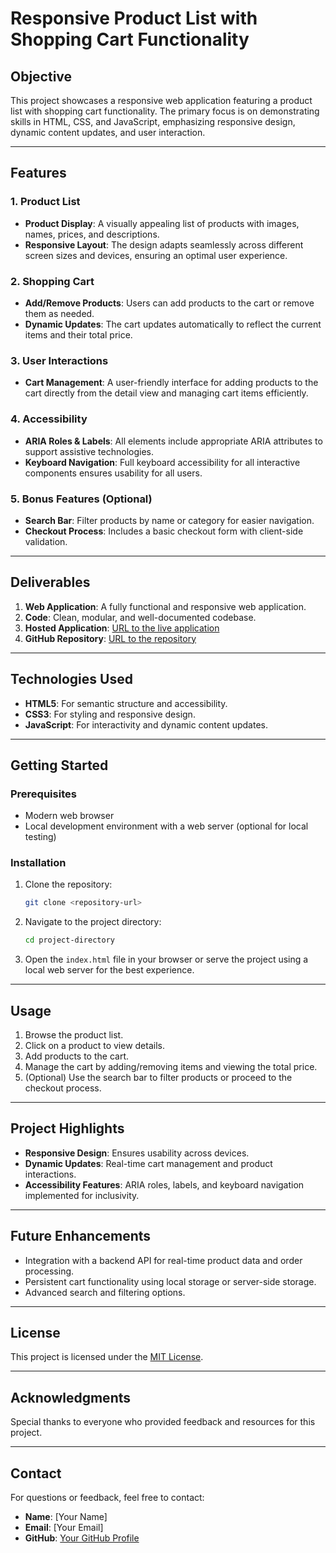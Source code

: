 # Responsive Product List with Shopping Cart Functionality

## Objective

This project showcases a responsive web application featuring a product list with shopping cart functionality. The primary focus is on demonstrating skills in HTML, CSS, and JavaScript, emphasizing responsive design, dynamic content updates, and user interaction.

---

## Features

### 1. Product List

- **Product Display**: A visually appealing list of products with images, names, prices, and descriptions.
- **Responsive Layout**: The design adapts seamlessly across different screen sizes and devices, ensuring an optimal user experience.

### 2. Shopping Cart

- **Add/Remove Products**: Users can add products to the cart or remove them as needed.
- **Dynamic Updates**: The cart updates automatically to reflect the current items and their total price.

### 3. User Interactions

- **Cart Management**: A user-friendly interface for adding products to the cart directly from the detail view and managing cart items efficiently.

### 4. Accessibility

- **ARIA Roles & Labels**: All elements include appropriate ARIA attributes to support assistive technologies.
- **Keyboard Navigation**: Full keyboard accessibility for all interactive components ensures usability for all users.

### 5. Bonus Features (Optional)

- **Search Bar**: Filter products by name or category for easier navigation.
- **Checkout Process**: Includes a basic checkout form with client-side validation.

---

## Deliverables

1. **Web Application**: A fully functional and responsive web application.
2. **Code**: Clean, modular, and well-documented codebase.
3. **Hosted Application**: [URL to the live application](#)
4. **GitHub Repository**: [URL to the repository](#)

---

## Technologies Used

- **HTML5**: For semantic structure and accessibility.
- **CSS3**: For styling and responsive design.
- **JavaScript**: For interactivity and dynamic content updates.

---

## Getting Started

### Prerequisites

- Modern web browser
- Local development environment with a web server (optional for local testing)

### Installation

1. Clone the repository:
   ```bash
   git clone <repository-url>
   ```
2. Navigate to the project directory:
   ```bash
   cd project-directory
   ```
3. Open the `index.html` file in your browser or serve the project using a local web server for the best experience.

---

## Usage

1. Browse the product list.
2. Click on a product to view details.
3. Add products to the cart.
4. Manage the cart by adding/removing items and viewing the total price.
5. (Optional) Use the search bar to filter products or proceed to the checkout process.

---

## Project Highlights

- **Responsive Design**: Ensures usability across devices.
- **Dynamic Updates**: Real-time cart management and product interactions.
- **Accessibility Features**: ARIA roles, labels, and keyboard navigation implemented for inclusivity.

---

## Future Enhancements

- Integration with a backend API for real-time product data and order processing.
- Persistent cart functionality using local storage or server-side storage.
- Advanced search and filtering options.

---

## License

This project is licensed under the [MIT License](LICENSE).

---

## Acknowledgments

Special thanks to everyone who provided feedback and resources for this project.

---

## Contact

For questions or feedback, feel free to contact:

- **Name**: [Your Name]
- **Email**: [Your Email]
- **GitHub**: [Your GitHub Profile](#)

